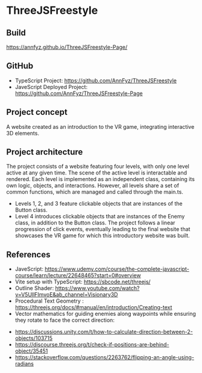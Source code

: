 # ThreeJSFreestyle
## Build
https://annfyz.github.io/ThreeJSFreestyle-Page/
## GitHub
* TypeScript Project: https://github.com/AnnFyz/ThreeJSFreestyle
* JaveScript Deployed Project: https://github.com/AnnFyz/ThreeJSFreestyle-Page
## Project concept
A website created as an introduction to the VR game, integrating interactive 3D elements.
## Project architecture 
The project consists of a website featuring four levels, with only one level active at any given time. The scene of the active level is interactable and rendered. Each level is implemented as an independent class, containing its own logic, objects, and interactions. However, all levels share a set of common functions, which are managed and called through the main.ts.
* Levels 1, 2, and 3 feature clickable objects that are instances of the Button class.
* Level 4 introduces clickable objects that are instances of the Enemy class, in addition to the Button class.
The project follows a linear progression of click events, eventually leading to the final website that showcases the VR game for which this introductory website was built.

## References
* JaveScript: https://www.udemy.com/course/the-complete-javascript-course/learn/lecture/22648465?start=0#overview
* Vite setup with TypeScript: https://sbcode.net/threejs/
* Outline Shader: https://www.youtube.com/watch?v=V5UllFImvoE&ab_channel=Visionary3D
* Procedural Text Geometry : https://threejs.org/docs/#manual/en/introduction/Creating-text
* Vector mathematics for guiding enemies along waypoints while ensuring they rotate to face the correct direction:
- https://discussions.unity.com/t/how-to-calculate-direction-between-2-objects/103715
- https://discourse.threejs.org/t/check-if-positions-are-behind-object/35451
- https://stackoverflow.com/questions/2263762/flipping-an-angle-using-radians
 
